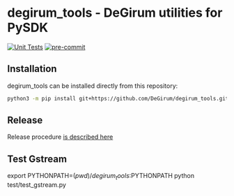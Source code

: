 # degirum_tools - DeGirum utilities for PySDK

[![Unit Tests](https://github.com/DeGirum/degirum_tools/actions/workflows/test.yml/badge.svg)](https://github.com/DeGirum/degirum_tools/actions/workflows/test.yml)
[![pre-commit](https://img.shields.io/badge/pre--commit-enabled-brightgreen?logo=pre-commit)](https://github.com/pre-commit/pre-commit)

## Installation

degirum_tools can be installed directly from this repository:

```sh
python3 -m pip install git+https://github.com/DeGirum/degirum_tools.git
```

## Release

Release procedure [is described here](https://degirum.atlassian.net/wiki/spaces/SD/pages/1916076041/degirum+tools+Package+Release+Procedure)

## Test Gstream

export PYTHONPATH=$(pwd)/degirum_tools:$PYTHONPATH
python test/test_gstream.py